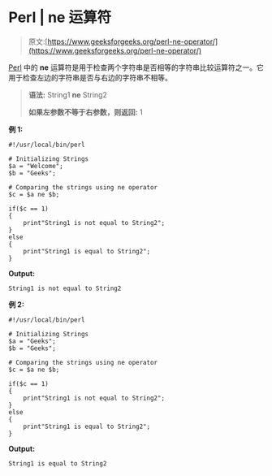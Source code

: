 # Perl | ne 运算符

> 原文:[https://www.geeksforgeeks.org/perl-ne-operator/](https://www.geeksforgeeks.org/perl-ne-operator/)

[Perl](https://www.geeksforgeeks.org/introduction-to-perl/) 中的 **ne** 运算符是用于检查两个字符串是否相等的字符串比较运算符之一。它用于检查左边的字符串是否与右边的字符串不相等。

> **语法:** String1 **ne** String2
> 
> **如果左参数不等于右参数，则返回:** 1

**例 1:**

```
#!/usr/local/bin/perl

# Initializing Strings
$a = "Welcome";
$b = "Geeks";

# Comparing the strings using ne operator
$c = $a ne $b;

if($c == 1)
{
    print"String1 is not equal to String2";
}
else
{
    print"String1 is equal to String2";
}
```

**Output:**

```
String1 is not equal to String2

```

**例 2:**

```
#!/usr/local/bin/perl

# Initializing Strings
$a = "Geeks";
$b = "Geeks";

# Comparing the strings using ne operator
$c = $a ne $b;

if($c == 1)
{
    print"String1 is not equal to String2";
}
else
{
    print"String1 is equal to String2";
}
```

**Output:**

```
String1 is equal to String2

```